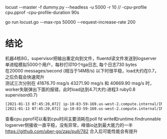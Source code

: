 locust --master -f dummy.py --headless -u 5000 -r 10 // -cpu-profile cpu.pprof -cpu-profile-duration 90s

go run locust.go --max-rps 50000 --request-increase-rate 200

# 结论

机器4核8G，supervisor把输出重定向到文件，fluentd读文件发送到logserver    
单进程模拟5000个用户，每秒打印10个tga日志, 每个日志730 bytes    
在20000 messages/second (相当于14MB/s) 以下时很平稳，load大约在0.7，之后负载会快速爬升  
测试三次分别在 41876.70 msg/s 43271.90 msg/s 和 40669.90 msg/s 时，worker失联弹出下面的报错，此时load达到4.7(大约:进程3 ruby0.8 supervisord0.7)

```bash
[2021-01-13 07:45:20,072] ip-10-83-59-169.us-west-2.compute.internal/INFO/locust.runners: Worker ip-10-83-59-169.us-west-2.compute.internal_5b5e08d2ed3447df99098ad2a6538490 failed to send heartbeat, setting state to missing.
[2021-01-13 07:45:20,072] ip-10-83-59-169.us-west-2.compute.internal/INFO/locust.runners: The last worker went missing, stopping test.
```

查看cpu.pprof可以看到cpu时间主要消耗在poll fd write和runtime.findrunnable  
logserver侧接收一直平稳，没有异常，峰值io达到最大能力的一半  
https://github.com/uber-go/zap/pull/782 合入后可能性能会有提升  